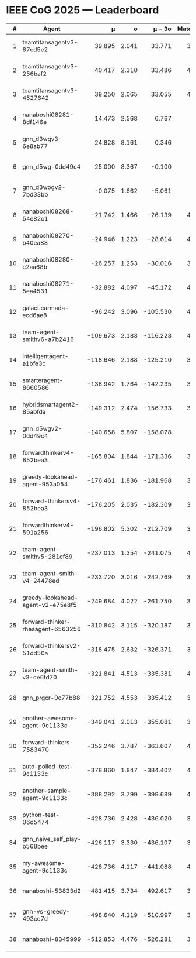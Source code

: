 # IEEE CoG 2025 — Leaderboard

| # | Agent | μ | σ | μ − 3σ | Matches | Updated |
|---:|---|---:|---:|---:|---:|---|
| 1 | teamtitansagentv3-87cd5e2 | 39.895 | 2.041 | 33.771 | 3740 | 2025-08-29 16:22 |
| 2 | teamtitansagentv3-256baf2 | 40.417 | 2.310 | 33.486 | 4200 | 2025-08-29 16:22 |
| 3 | teamtitansagentv3-4527642 | 39.250 | 2.065 | 33.055 | 4220 | 2025-08-29 16:22 |
| 4 | nanaboshi08281-8df146e | 14.473 | 2.568 | 6.767 | 146 | 2025-08-29 16:22 |
| 5 | gnn_d3wgv3-6e8ab77 | 24.828 | 8.161 | 0.346 | 118 | 2025-08-29 16:22 |
| 6 | gnn_d5wg-0dd49c4 | 25.000 | 8.367 | -0.100 | 80 | 2025-08-29 16:22 |
| 7 | gnn_d3wogv2-7bd33bb | -0.075 | 1.662 | -5.061 | 164 | 2025-08-29 16:22 |
| 8 | nanaboshi08268-54e82c1 | -21.742 | 1.466 | -26.139 | 4100 | 2025-08-29 16:22 |
| 9 | nanaboshi08270-b40ea88 | -24.946 | 1.223 | -28.614 | 4220 | 2025-08-29 16:22 |
| 10 | nanaboshi08280-c2aa68b | -26.257 | 1.253 | -30.016 | 3640 | 2025-08-29 16:22 |
| 11 | nanaboshi08271-5ea4531 | -32.882 | 4.097 | -45.172 | 4340 | 2025-08-29 16:22 |
| 12 | galacticarmada-ecd6ae8 | -96.242 | 3.096 | -105.530 | 4160 | 2025-08-29 16:22 |
| 13 | team-agent-smithv6-a7b2416 | -109.673 | 2.183 | -116.223 | 4300 | 2025-08-29 16:22 |
| 14 | intelligentagent-a1bfe3c | -118.646 | 2.188 | -125.210 | 3755 | 2025-08-29 16:22 |
| 15 | smarteragent-8660586 | -136.942 | 1.764 | -142.235 | 3307 | 2025-08-29 16:22 |
| 16 | hybridsmartagent2-85abfda | -149.312 | 2.474 | -156.733 | 3543 | 2025-08-29 16:22 |
| 17 | gnn_d5wgv2-0dd49c4 | -140.658 | 5.807 | -158.078 | 120 | 2025-08-29 16:22 |
| 18 | forwardthinkerv4-852bea3 | -165.804 | 1.844 | -171.336 | 3086 | 2025-08-29 16:22 |
| 19 | greedy-lookahead-agent-953a054 | -176.461 | 1.836 | -181.968 | 3772 | 2025-08-29 16:22 |
| 20 | forward-thinkersv4-852bea3 | -176.205 | 2.035 | -182.309 | 3177 | 2025-08-29 16:22 |
| 21 | forwardthinkerv4-591a256 | -196.802 | 5.302 | -212.709 | 3606 | 2025-08-29 16:22 |
| 22 | team-agent-smithv5-281cf89 | -237.013 | 1.354 | -241.075 | 4260 | 2025-08-29 16:22 |
| 23 | team-agent-smith-v4-24478ed | -233.720 | 3.016 | -242.769 | 3738 | 2025-08-29 16:22 |
| 24 | greedy-lookahead-agent-v2-e75e8f5 | -249.684 | 4.022 | -261.750 | 3984 | 2025-08-29 16:22 |
| 25 | forward-thinker-rheaagent-6563256 | -310.842 | 3.115 | -320.187 | 3482 | 2025-08-29 16:22 |
| 26 | forward-thinkersv2-51dd50a | -318.475 | 2.632 | -326.371 | 3802 | 2025-08-29 16:22 |
| 27 | team-agent-smith-v3-ce6fd70 | -321.841 | 4.513 | -335.381 | 4598 | 2025-08-29 16:22 |
| 28 | gnn_prgcr-0c77b88 | -321.752 | 4.553 | -335.412 | 3990 | 2025-08-29 16:22 |
| 29 | another-awesome-agent-9c1133c | -349.041 | 2.013 | -355.081 | 3760 | 2025-08-29 16:22 |
| 30 | forward-thinkers-7583470 | -352.246 | 3.787 | -363.607 | 4100 | 2025-08-29 16:22 |
| 31 | auto-polled-test-9c1133c | -378.860 | 1.847 | -384.402 | 4340 | 2025-08-29 16:22 |
| 32 | another-sample-agent-9c1133c | -388.292 | 3.799 | -399.689 | 4320 | 2025-08-29 16:22 |
| 33 | python-test-06d5474 | -428.736 | 2.428 | -436.020 | 3510 | 2025-08-29 16:22 |
| 34 | gnn_naive_self_play-b568bee | -426.117 | 3.330 | -436.107 | 3580 | 2025-08-29 16:22 |
| 35 | my-awesome-agent-9c1133c | -428.736 | 4.117 | -441.088 | 4300 | 2025-08-29 16:22 |
| 36 | nanaboshi-53833d2 | -481.415 | 3.734 | -492.617 | 3020 | 2025-08-29 16:22 |
| 37 | gnn-vs-greedy-493cc7d | -498.640 | 4.119 | -510.997 | 3180 | 2025-08-29 16:22 |
| 38 | nanaboshi-8345999 | -512.853 | 4.476 | -526.281 | 3360 | 2025-08-29 16:22 |
